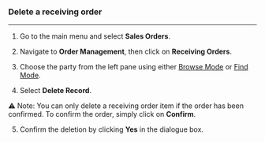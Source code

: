 ### Delete a receiving order
__________________________

1. Go to the main menu and select **Sales Orders**.

2. Navigate to **Order Management**, then click on **Receiving Orders**.

3. Choose the party from the left pane using either [Browse Mode](https://github.com/Fx-Professional-Services/HorizonDocs/blob/main/Horizon%20User%20Guide/Searching%20on%20Horizon/Browse%20Mode.md) or [Find Mode](https://github.com/Fx-Professional-Services/HorizonDocs/blob/main/Horizon%20User%20Guide/VIII.%20Searching%20on%20Horizon/Find%20Mode.md). 

4. Select **Delete Record**. 

⚠️ Note: You can only delete a receiving order item if the order has been confirmed. To confirm the order, simply click on **Confirm**.

5. Confirm the deletion by clicking **Yes** in the dialogue box.